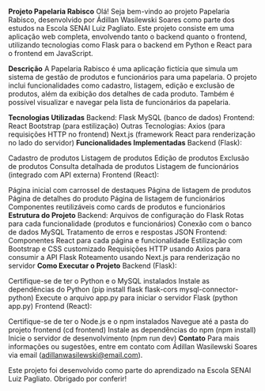 **Projeto Papelaria Rabisco**
Olá! Seja bem-vindo ao projeto Papelaria Rabisco, desenvolvido por Ádillan Wasilewski Soares como parte dos estudos na Escola SENAI Luiz Pagliato. Este projeto consiste em uma aplicação web completa, envolvendo tanto o backend quanto o frontend, utilizando tecnologias como Flask para o backend em Python e React para o frontend em JavaScript.

**Descrição**
A Papelaria Rabisco é uma aplicação fictícia que simula um sistema de gestão de produtos e funcionários para uma papelaria. O projeto inclui funcionalidades como cadastro, listagem, edição e exclusão de produtos, além da exibição dos detalhes de cada produto. Também é possível visualizar e navegar pela lista de funcionários da papelaria.

**Tecnologias Utilizadas**
Backend:
Flask
MySQL (banco de dados)
Frontend:
React
Bootstrap (para estilização)
Outras Tecnologias:
Axios (para requisições HTTP no frontend)
Next.js (framework React para renderização no lado do servidor)
**Funcionalidades Implementadas**
Backend (Flask):

Cadastro de produtos
Listagem de produtos
Edição de produtos
Exclusão de produtos
Consulta detalhada de produtos
Listagem de funcionários (integrado com API externa)
Frontend (React):

Página inicial com carrossel de destaques
Página de listagem de produtos
Página de detalhes do produto
Página de listagem de funcionários
Componentes reutilizáveis como cards de produtos e funcionários
**Estrutura do Projeto**
Backend:
Arquivos de configuração do Flask
Rotas para cada funcionalidade (produtos e funcionários)
Conexão com o banco de dados MySQL
Tratamento de erros e respostas JSON
Frontend:
Componentes React para cada página e funcionalidade
Estilização com Bootstrap e CSS customizado
Requisições HTTP usando Axios para consumir a API Flask
Roteamento usando Next.js para renderização no servidor
**Como Executar o Projeto**
Backend (Flask):

Certifique-se de ter o Python e o MySQL instalados
Instale as dependências do Python (pip install flask flask-cors mysql-connector-python)
Execute o arquivo app.py para iniciar o servidor Flask (python app.py)
Frontend (React):

Certifique-se de ter o Node.js e o npm instalados
Navegue até a pasta do projeto frontend (cd frontend)
Instale as dependências do npm (npm install)
Inicie o servidor de desenvolvimento (npm run dev)
**Contato**
Para mais informações ou sugestões, entre em contato com Ádillan Wasilewski Soares via email (adillanwasilewski@email.com).

Este projeto foi desenvolvido como parte do aprendizado na Escola SENAI Luiz Pagliato. Obrigado por conferir!







